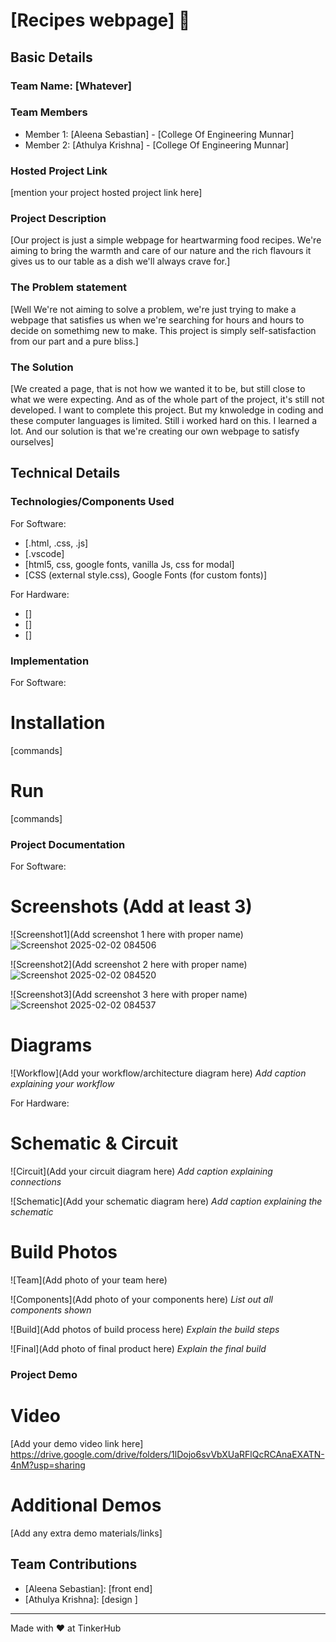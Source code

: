 # [Recipes webpage] 🎯


## Basic Details
### Team Name: [Whatever]


### Team Members
- Member 1: [Aleena Sebastian] - [College Of Engineering Munnar]
- Member 2: [Athulya Krishna] - [College Of Engineering Munnar]

### Hosted Project Link
[mention your project hosted project link here]

### Project Description
[Our project is just a simple webpage for heartwarming food recipes. We're aiming to bring the warmth and care of our nature and the rich flavours it gives us to our table as a dish we'll always crave for.]

### The Problem statement
[Well We're not aiming to solve a problem, we're just trying to make a webpage that satisfies us when we're searching for hours and hours to decide on somethimg new to make. This project is simply self-satisfaction from our part and a pure bliss.]

### The Solution
[We created a page, that is not how we wanted it to be, but still close to what we were expecting. And as of the whole part of the project, it's still not developed. I want to complete this project. But my knwoledge in coding and these computer languages is limited.  Still i worked hard on this. I learned a lot. And our solution is that we're creating our own webpage to satisfy ourselves]

## Technical Details
### Technologies/Components Used
For Software:
- [.html, .css, .js]
- [.vscode]
- [html5, css, google fonts, vanilla Js, css for modal]
- [CSS (external style.css), Google Fonts (for custom fonts)]

For Hardware:
- []
- []
- []

### Implementation
For Software:
# Installation
[commands]

# Run
[commands]

### Project Documentation
For Software:

# Screenshots (Add at least 3)
![Screenshot1](Add screenshot 1 here with proper name)
![Screenshot 2025-02-02 084506](https://github.com/user-attachments/assets/de6b74e8-98be-4d83-bb40-231ad30c271a)

![Screenshot2](Add screenshot 2 here with proper name)
![Screenshot 2025-02-02 084520](https://github.com/user-attachments/assets/ca2622f5-fcea-495b-a097-7baa1cf9bf91)


![Screenshot3](Add screenshot 3 here with proper name)
![Screenshot 2025-02-02 084537](https://github.com/user-attachments/assets/29d341a5-c657-4834-bbe0-3cd2b865f292)


# Diagrams
![Workflow](Add your workflow/architecture diagram here)
*Add caption explaining your workflow*

For Hardware:

# Schematic & Circuit
![Circuit](Add your circuit diagram here)
*Add caption explaining connections*

![Schematic](Add your schematic diagram here)
*Add caption explaining the schematic*

# Build Photos
![Team](Add photo of your team here)


![Components](Add photo of your components here)
*List out all components shown*

![Build](Add photos of build process here)
*Explain the build steps*

![Final](Add photo of final product here)
*Explain the final build*

### Project Demo
# Video
[Add your demo video link here]
https://drive.google.com/drive/folders/1lDojo6svVbXUaRFlQcRCAnaEXATN-4nM?usp=sharing

# Additional Demos
[Add any extra demo materials/links]

## Team Contributions
- [Aleena Sebastian]: [front end]
- [Athulya Krishna]: [design ]

---
Made with ❤️ at TinkerHub
